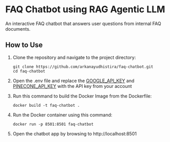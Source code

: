 # FAQ Chatbot using RAG Agentic LLM

An interactive FAQ chatbot that answers user questions from internal FAQ documents.

## How to Use

1. Clone the repository and navigate to the project directory:
   
   ```
   git clone https://github.com/arkanayudhistira/faq-chatbot.git
   cd faq-chatbot
   ```

2. Open the .env  file and replace the [GOOGLE_API_KEY](https://aistudio.google.com/app/apikey) and [PINECONE_API_KEY](https://app.pinecone.io/) with the API key from your account
3. Run this command to build the Docker Image from the Dockerfile:

   ```
   docker build -t faq-chatbot .
   ```

4. Run the Docker container using this command:

   ```
   docker run -p 8501:8501 faq-chatbot
   ```

5. Open the chatbot app by browsing to http://localhost:8501

